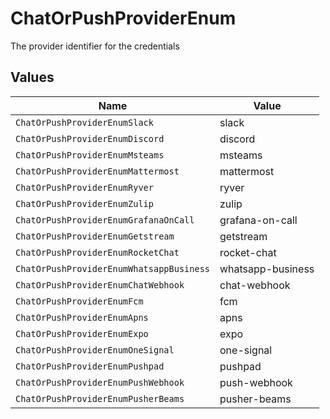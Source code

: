 # ChatOrPushProviderEnum

The provider identifier for the credentials


## Values

| Name                                     | Value                                    |
| ---------------------------------------- | ---------------------------------------- |
| `ChatOrPushProviderEnumSlack`            | slack                                    |
| `ChatOrPushProviderEnumDiscord`          | discord                                  |
| `ChatOrPushProviderEnumMsteams`          | msteams                                  |
| `ChatOrPushProviderEnumMattermost`       | mattermost                               |
| `ChatOrPushProviderEnumRyver`            | ryver                                    |
| `ChatOrPushProviderEnumZulip`            | zulip                                    |
| `ChatOrPushProviderEnumGrafanaOnCall`    | grafana-on-call                          |
| `ChatOrPushProviderEnumGetstream`        | getstream                                |
| `ChatOrPushProviderEnumRocketChat`       | rocket-chat                              |
| `ChatOrPushProviderEnumWhatsappBusiness` | whatsapp-business                        |
| `ChatOrPushProviderEnumChatWebhook`      | chat-webhook                             |
| `ChatOrPushProviderEnumFcm`              | fcm                                      |
| `ChatOrPushProviderEnumApns`             | apns                                     |
| `ChatOrPushProviderEnumExpo`             | expo                                     |
| `ChatOrPushProviderEnumOneSignal`        | one-signal                               |
| `ChatOrPushProviderEnumPushpad`          | pushpad                                  |
| `ChatOrPushProviderEnumPushWebhook`      | push-webhook                             |
| `ChatOrPushProviderEnumPusherBeams`      | pusher-beams                             |